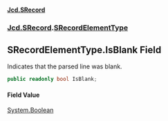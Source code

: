 #### [Jcd.SRecord](index.md 'index')
### [Jcd.SRecord](Jcd.SRecord.md 'Jcd.SRecord').[SRecordElementType](Jcd.SRecord.SRecordElementType.md 'Jcd.SRecord.SRecordElementType')

## SRecordElementType.IsBlank Field

Indicates that the parsed line was blank.

```csharp
public readonly bool IsBlank;
```

#### Field Value
[System.Boolean](https://docs.microsoft.com/en-us/dotnet/api/System.Boolean 'System.Boolean')